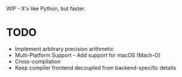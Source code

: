 WIP - It's like Python, but faster.




# TODO

- Implement arbitrary precision arithmetic
- Multi-Platform Support -  Add support for macOS (Mach-O)
- Cross-compilation
- Keep compiler frontend decoupled from backend-specific details

